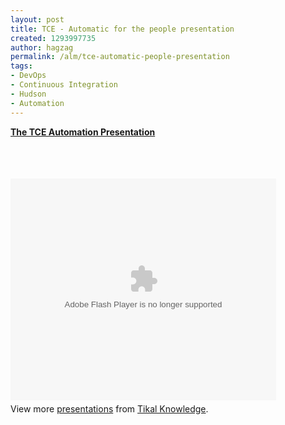 ```yaml
---
layout: post
title: TCE - Automatic for the people presentation
created: 1293997735
author: hagzag
permalink: /alm/tce-automatic-people-presentation
tags:
- DevOps
- Continuous Integration
- Hudson
- Automation
---
```

<div style="width: 425px;" id="__ss_6430587"><strong style="display: block; margin: 12px 0pt 4px;"><a title="TCE Automation" href="http://www.slideshare.net/tikalknowledge/tce-automation">The TCE Automation Presentation</a></strong><br />
<p>&nbsp;</p>
<object width="425" height="355" id="__sse6430587">
<param name="movie" value="http://static.slidesharecdn.com/swf/ssplayer2.swf?doc=tce-automation-finalnoteless-110102133109-phpapp01&amp;stripped_title=tce-automation&amp;userName=tikalknowledge" />
<param name="allowFullScreen" value="true" />
<param name="allowScriptAccess" value="always" /><embed width="425" height="355" name="__sse6430587" src="http://static.slidesharecdn.com/swf/ssplayer2.swf?doc=tce-automation-finalnoteless-110102133109-phpapp01&amp;stripped_title=tce-automation&amp;userName=tikalknowledge" type="application/x-shockwave-flash" allowscriptaccess="always" allowfullscreen="true"></embed></object>
<div style="padding: 5px 0pt 12px;">View more <a href="http://www.slideshare.net/">presentations</a> from <a href="http://www.slideshare.net/tikalknowledge">Tikal Knowledge</a>.</div>
</div>
